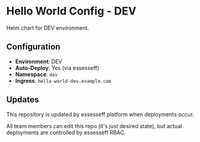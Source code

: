 # Hello World Config - DEV

Helm chart for DEV environment.

## Configuration

- **Environment**: DEV
- **Auto-Deploy**: Yes (via essesseff)
- **Namespace**: `dev`
- **Ingress**: `hello-world-dev.example.com`

## Updates

This repository is updated by essesseff platform when deployments occur.

All team members can edit this repo (it's just desired state), but actual 
deployments are controlled by essesseff RBAC.
